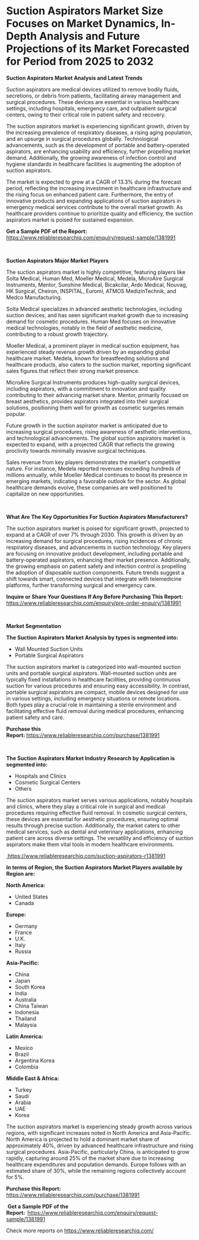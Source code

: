 <p><h1>Suction Aspirators Market Size Focuses on Market Dynamics, In-Depth Analysis and Future Projections of its Market Forecasted for Period from 2025 to 2032</h1></p><p><strong>Suction Aspirators Market Analysis and Latest Trends</strong></p>
<p><p>Suction aspirators are medical devices utilized to remove bodily fluids, secretions, or debris from patients, facilitating airway management and surgical procedures. These devices are essential in various healthcare settings, including hospitals, emergency care, and outpatient surgical centers, owing to their critical role in patient safety and recovery.</p><p>The suction aspirators market is experiencing significant growth, driven by the increasing prevalence of respiratory diseases, a rising aging population, and an upsurge in surgical procedures globally. Technological advancements, such as the development of portable and battery-operated aspirators, are enhancing usability and efficiency, further propelling market demand. Additionally, the growing awareness of infection control and hygiene standards in healthcare facilities is augmenting the adoption of suction aspirators.</p><p>The market is expected to grow at a CAGR of 13.3% during the forecast period, reflecting the increasing investment in healthcare infrastructure and the rising focus on enhanced patient care. Furthermore, the entry of innovative products and expanding applications of suction aspirators in emergency medical services contribute to the overall market growth. As healthcare providers continue to prioritize quality and efficiency, the suction aspirators market is poised for sustained expansion.</p></p>
<p><strong>Get a Sample PDF of the Report:&nbsp;</strong> <a href="https://www.reliableresearchiq.com/enquiry/request-sample/1381991?utm_campaign=2469&utm_medium=2&utm_source=Github&utm_content=ia&utm_term=04032025&utm_id=suction-aspirators">https://www.reliableresearchiq.com/enquiry/request-sample/1381991</a></p>
<p>&nbsp;</p>
<p><strong>Suction Aspirators Major Market Players</strong></p>
<p><p>The suction aspirators market is highly competitive, featuring players like Solta Medical, Human Med, Moeller Medical, Medela, MicroAire Surgical Instruments, Mentor, Sunshine Medical, Bicakcilar, Ardo Medical, Nouvag, HK Surgical, Cheiron, INSPITAL, Euromi, ATMOS MedizinTechnik, and Medco Manufacturing. </p><p>Solta Medical specializes in advanced aesthetic technologies, including suction devices, and has seen significant market growth due to increasing demand for cosmetic procedures. Human Med focuses on innovative medical technologies, notably in the field of aesthetic medicine, contributing to a robust growth trajectory.</p><p>Moeller Medical, a prominent player in medical suction equipment, has experienced steady revenue growth driven by an expanding global healthcare market. Medela, known for breastfeeding solutions and healthcare products, also caters to the suction market, reporting significant sales figures that reflect their strong market presence.</p><p>MicroAire Surgical Instruments produces high-quality surgical devices, including aspirators, with a commitment to innovation and quality contributing to their advancing market share. Mentor, primarily focused on breast aesthetics, provides aspirators integrated into their surgical solutions, positioning them well for growth as cosmetic surgeries remain popular. </p><p>Future growth in the suction aspirator market is anticipated due to increasing surgical procedures, rising awareness of aesthetic interventions, and technological advancements. The global suction aspirators market is expected to expand, with a projected CAGR that reflects the growing proclivity towards minimally invasive surgical techniques.</p><p>Sales revenue from key players demonstrates the market's competitive nature. For instance, Medela reported revenues exceeding hundreds of millions annually, while Moeller Medical continues to boost its presence in emerging markets, indicating a favorable outlook for the sector. As global healthcare demands evolve, these companies are well positioned to capitalize on new opportunities.</p></p>
<p>&nbsp;</p>
<p><strong>What Are The Key Opportunities For Suction Aspirators Manufacturers?</strong></p>
<p><p>The suction aspirators market is poised for significant growth, projected to expand at a CAGR of over 7% through 2030. This growth is driven by an increasing demand for surgical procedures, rising incidences of chronic respiratory diseases, and advancements in suction technology. Key players are focusing on innovative product development, including portable and battery-operated aspirators, enhancing their market presence. Additionally, the growing emphasis on patient safety and infection control is propelling the adoption of disposable suction components. Future trends suggest a shift towards smart, connected devices that integrate with telemedicine platforms, further transforming surgical and emergency care.</p></p>
<p><strong>Inquire or Share Your Questions If Any Before Purchasing This Report:</strong> <a href="https://www.reliableresearchiq.com/enquiry/pre-order-enquiry/1381991?utm_campaign=2469&utm_medium=2&utm_source=Github&utm_content=ia&utm_term=04032025&utm_id=suction-aspirators">https://www.reliableresearchiq.com/enquiry/pre-order-enquiry/1381991</a></p>
<p>&nbsp;</p>
<p><strong>Market Segmentation</strong></p>
<p><strong>The Suction Aspirators Market Analysis by types is segmented into:</strong></p>
<p><ul><li>Wall Mounted Suction Units</li><li>Portable Surgical Aspirators</li></ul></p>
<p><p>The suction aspirators market is categorized into wall-mounted suction units and portable surgical aspirators. Wall-mounted suction units are typically fixed installations in healthcare facilities, providing continuous suction for various procedures and ensuring easy accessibility. In contrast, portable surgical aspirators are compact, mobile devices designed for use in various settings, including emergency situations or remote locations. Both types play a crucial role in maintaining a sterile environment and facilitating effective fluid removal during medical procedures, enhancing patient safety and care.</p></p>
<p><strong>Purchase this Report:&nbsp;</strong><a href="https://www.reliableresearchiq.com/purchase/1381991?utm_campaign=2469&utm_medium=2&utm_source=Github&utm_content=ia&utm_term=04032025&utm_id=suction-aspirators">https://www.reliableresearchiq.com/purchase/1381991</a></p>
<p>&nbsp;</p>
<p><strong>The Suction Aspirators Market Industry Research by Application is segmented into:</strong></p>
<p><ul><li>Hospitals and Clinics</li><li>Cosmetic Surgical Centers</li><li>Others</li></ul></p>
<p><p>The suction aspirators market serves various applications, notably hospitals and clinics, where they play a critical role in surgical and medical procedures requiring effective fluid removal. In cosmetic surgical centers, these devices are essential for aesthetic procedures, ensuring optimal results through precise suction. Additionally, the market caters to other medical services, such as dental and veterinary applications, enhancing patient care across diverse settings. The versatility and efficiency of suction aspirators make them vital tools in modern healthcare environments.</p></p>
<p><a href="https://www.reliableresearchiq.com/suction-aspirators-r1381991?utm_campaign=2469&utm_medium=2&utm_source=Github&utm_content=ia&utm_term=04032025&utm_id=suction-aspirators">&nbsp;https://www.reliableresearchiq.com/suction-aspirators-r1381991</a></p>
<p><strong>In terms of Region, the Suction Aspirators Market Players available by Region are:</strong></p>
<p>
    <p> <strong> North America: </strong>
        <ul>
            <li>United States</li>
            <li>Canada</li>
        </ul>
        </p> 
    <p> <strong> Europe: </strong>
        <ul>
            <li>Germany</li>
            <li>France</li>
            <li>U.K.</li>
            <li>Italy</li>
            <li>Russia</li>
        </ul>
        </p> 
    <p> <strong> Asia-Pacific: </strong>
        <ul>
            <li>China</li>
            <li>Japan</li>
            <li>South Korea</li>
            <li>India</li>
            <li>Australia</li>
            <li>China Taiwan</li>
            <li>Indonesia</li>
            <li>Thailand</li>
            <li>Malaysia</li>
        </ul>
        </p> 
    <p> <strong> Latin America: </strong>
        <ul>
            <li>Mexico</li>
            <li>Brazil</li>
            <li>Argentina Korea</li>
            <li>Colombia</li>
        </ul>
        </p> 
    <p> <strong> Middle East & Africa: </strong>
        <ul>
            <li>Turkey</li>
            <li>Saudi</li>
            <li>Arabia</li>
            <li>UAE</li>
            <li>Korea</li>
        </ul>
    </p>
    </p>
<p><p>The suction aspirators market is experiencing steady growth across various regions, with significant increases noted in North America and Asia-Pacific. North America is projected to hold a dominant market share of approximately 40%, driven by advanced healthcare infrastructure and rising surgical procedures. Asia-Pacific, particularly China, is anticipated to grow rapidly, capturing around 25% of the market share due to increasing healthcare expenditures and population demands. Europe follows with an estimated share of 30%, while the remaining regions collectively account for 5%.</p></p>
<p><strong>Purchase this Report: </strong><a href="https://www.reliableresearchiq.com/purchase/1381991?utm_campaign=2469&utm_medium=2&utm_source=Github&utm_content=ia&utm_term=04032025&utm_id=suction-aspirators">https://www.reliableresearchiq.com/purchase/1381991</a></p>
<p>&nbsp;<strong>Get a Sample PDF of the Report:&nbsp;&nbsp;</strong><a href="https://www.reliableresearchiq.com/enquiry/request-sample/1381991?utm_campaign=2469&utm_medium=2&utm_source=Github&utm_content=ia&utm_term=04032025&utm_id=suction-aspirators">https://www.reliableresearchiq.com/enquiry/request-sample/1381991</a></p>
<p><strong></strong></p>
<p>Check more reports on <a href="https://www.reliableresearchiq.com/?utm_campaign=2469&utm_medium=2&utm_source=Github&utm_content=ia&utm_term=04032025&utm_id=suction-aspirators">https://www.reliableresearchiq.com/</a></p>